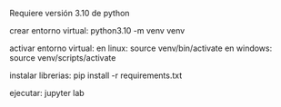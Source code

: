 Requiere versión 3.10 de python

crear entorno virtual:
python3.10 -m venv venv

activar entorno virtual:
en linux:
source venv/bin/activate
en windows:
source venv/scripts/activate

instalar librerias:
pip install -r requirements.txt

ejecutar:
jupyter lab

